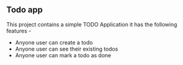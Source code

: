 ## Todo app

This project contains a simple TODO Application
it has the following features - 

- Anyone user can create a todo
- Anyone user can see their existing todos
- Anyone user can mark a todo as done